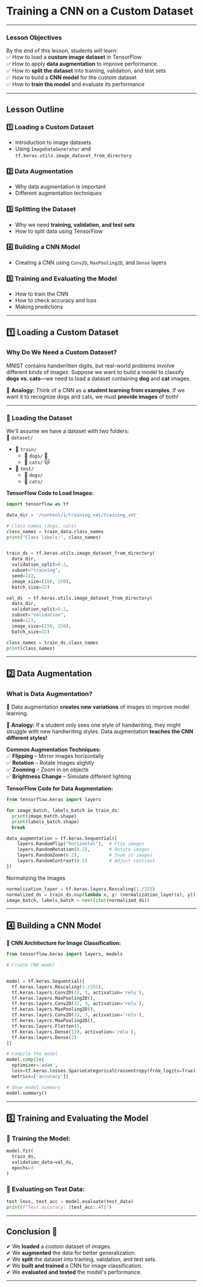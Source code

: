 # **Training a CNN on a Custom Dataset**  

---

### **Lesson Objectives**  
By the end of this lesson, students will learn:  
✅ How to load a **custom image dataset** in TensorFlow  
✅ How to apply **data augmentation** to improve performance  
✅ How to **split the dataset** into training, validation, and test sets  
✅ How to build a **CNN model** for the custom dataset  
✅ How to **train the model** and evaluate its performance  

---

## **Lesson Outline**  

### **1️⃣ Loading a Custom Dataset**  
- Introduction to image datasets  
- Using `ImageDataGenerator` and `tf.keras.utils.image_dataset_from_directory`  

### **2️⃣ Data Augmentation**  
- Why data augmentation is important  
- Different augmentation techniques  

### **3️⃣ Splitting the Dataset**  
- Why we need **training, validation, and test sets**  
- How to split data using TensorFlow  

### **4️⃣ Building a CNN Model**  
- Creating a CNN using `Conv2D`, `MaxPooling2D`, and `Dense` layers  

### **5️⃣ Training and Evaluating the Model**  
- How to train the CNN  
- How to check accuracy and loss  
- Making predictions  

---

## **1️⃣ Loading a Custom Dataset**  

### **Why Do We Need a Custom Dataset?**  
MNIST contains handwritten digits, but real-world problems involve different kinds of images. Suppose we want to build a model to classify **dogs vs. cats**—we need to load a dataset containing **dog** and **cat** images.  

🎨 **Analogy:** Think of a CNN as a **student learning from examples**. If we want it to recognize dogs and cats, we must **provide images** of both!  

---

### **📌 Loading the Dataset**  
We'll assume we have a dataset with two folders:  
📂 `dataset/`  
- 📁 `train/`  
  - 📁 `dogs/` 🐶  
  - 📁 `cats/` 🐱  
- 📁 `test/`  
  - 📁 `dogs/`  
  - 📁 `cats/`  

**TensorFlow Code to Load Images:**  

```python
import tensorflow as tf

data_dir = '/content/1/training_set/training_set'

# Class names (dogs, cats)
class_names = train_data.class_names
print("Class labels:", class_names)

```

```python

train_ds = tf.keras.utils.image_dataset_from_directory(
  data_dir,
  validation_split=0.2,
  subset="training",
  seed=123,
  image_size=(150, 150),
  batch_size=32)

val_ds  = tf.keras.utils.image_dataset_from_directory(
  data_dir,
  validation_split=0.2,
  subset="validation",
  seed=123,
  image_size=(150, 150),
  batch_size=32)

class_names = train_ds.class_names
print(class_names)
```

---

## **2️⃣ Data Augmentation**  

### **What is Data Augmentation?**  
📌 Data augmentation **creates new variations** of images to improve model learning.  

🎨 **Analogy:** If a student only sees one style of handwriting, they might struggle with new handwriting styles. Data augmentation **teaches the CNN different styles!**  

**Common Augmentation Techniques:**  
✅ **Flipping** – Mirror images horizontally  
✅ **Rotation** – Rotate images slightly  
✅ **Zooming** – Zoom in on objects  
✅ **Brightness Change** – Simulate different lighting  

**TensorFlow Code for Data Augmentation:**  

```python
from tensorflow.keras import layers

for image_batch, labels_batch in train_ds:
  print(image_batch.shape)
  print(labels_batch.shape)
  break

data_augmentation = tf.keras.Sequential([
    layers.RandomFlip("horizontal"),  # Flip images
    layers.RandomRotation(0.2),       # Rotate images
    layers.RandomZoom(0.2),           # Zoom in images
    layers.RandomContrast(0.2)        # Adjust contrast
])
```

Normalizing the Images

```python
normalization_layer = tf.keras.layers.Rescaling(1./255)
normalized_ds = train_ds.map(lambda x, y: (normalization_layer(x), y))
image_batch, labels_batch = next(iter(normalized_ds))
```

---

## **4️⃣ Building a CNN Model**  

**📌 CNN Architecture for Image Classification:**  

```python
from tensorflow.keras import layers, models

# Create CNN model


model = tf.keras.Sequential([
  tf.keras.layers.Rescaling(1./255),
  tf.keras.layers.Conv2D(32, 3, activation='relu'),
  tf.keras.layers.MaxPooling2D(),
  tf.keras.layers.Conv2D(32, 3, activation='relu'),
  tf.keras.layers.MaxPooling2D(),
  tf.keras.layers.Conv2D(32, 3, activation='relu'),
  tf.keras.layers.MaxPooling2D(),
  tf.keras.layers.Flatten(),
  tf.keras.layers.Dense(128, activation='relu'),
  tf.keras.layers.Dense(2)
])

# Compile the model
model.compile(
  optimizer='adam',
  loss=tf.keras.losses.SparseCategoricalCrossentropy(from_logits=True),
  metrics=['accuracy'])

# Show model summary
model.summary()
```

---

## **5️⃣ Training and Evaluating the Model**  

### **📌 Training the Model:**  

```python
model.fit(
  train_ds,
  validation_data=val_ds,
  epochs=3
)
```

### **📌 Evaluating on Test Data:**  

```python
test_loss, test_acc = model.evaluate(test_data)
print(f"Test accuracy: {test_acc:.4f}")
```

---

## **Conclusion 🎯**  
✔ We **loaded** a custom dataset of images.  
✔ We **augmented** the data for better generalization.  
✔ We **split** the dataset into training, validation, and test sets.  
✔ We **built and trained** a CNN for image classification.  
✔ We **evaluated and tested** the model's performance.  

---